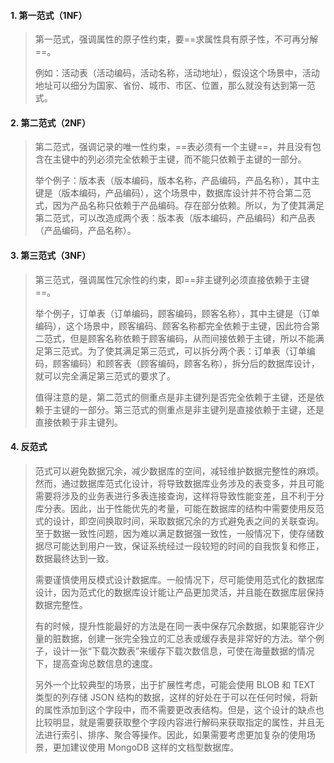 #### 1. 第一范式（1NF）

>第一范式，强调属性的原子性约束，要==求属性具有原子性，不可再分解==。
>
>例如：活动表（活动编码，活动名称，活动地址），假设这个场景中，活动地址可以细分为国家、省份、城市、市区、位置，那么就没有达到第一范式。

#### 2. 第二范式（2NF）

>第二范式，强调记录的唯一性约束，==表必须有一个主键==，并且没有包含在主键中的列必须完全依赖于主键，而不能只依赖于主键的一部分。
>
>举个例子：版本表（版本编码，版本名称，产品编码，产品名称），其中主键是（版本编码，产品编码），这个场景中，数据库设计并不符合第二范式，因为产品名称只依赖于产品编码。存在部分依赖。所以，为了使其满足第二范式，可以改造成两个表：版本表（版本编码，产品编码）和产品表（产品编码，产品名称）。

#### 3. 第三范式（3NF）

>第三范式，强调属性冗余性的约束，即==非主键列必须直接依赖于主键==。
>
>举个例子，订单表（订单编码，顾客编码，顾客名称），其中主键是（订单编码），这个场景中，顾客编码、顾客名称都完全依赖于主键，因此符合第二范式，但是顾客名称依赖于顾客编码，从而间接依赖于主键，所以不能满足第三范式。为了使其满足第三范式，可以拆分两个表：订单表（订单编码，顾客编码）和顾客表（顾客编码，顾客名称），拆分后的数据库设计，就可以完全满足第三范式的要求了。
>
>值得注意的是，第二范式的侧重点是非主键列是否完全依赖于主键，还是依赖于主键的一部分。第三范式的侧重点是非主键列是直接依赖于主键，还是直接依赖于非主键列。

#### 4. 反范式

>范式可以避免数据冗余，减少数据库的空间，减轻维护数据完整性的麻烦。 然而，通过数据库范式化设计，将导致数据库业务涉及的表变多，并且可能需要将涉及的业务表进行多表连接查询，这样将导致性能变差，且不利于分库分表。因此，出于性能优先的考量，可能在数据库的结构中需要使用反范式的设计，即空间换取时间，采取数据冗余的方式避免表之间的关联查询。至于数据一致性问题，因为难以满足数据强一致性，一般情况下，使存储数据尽可能达到用户一致，保证系统经过一段较短的时间的自我恢复和修正，数据最终达到一致。
>
>需要谨慎使用反模式设计数据库。一般情况下，尽可能使用范式化的数据库设计，因为范式化的数据库设计能让产品更加灵活，并且能在数据库层保持数据完整性。
>
>有的时候，提升性能最好的方法是在同一表中保存冗余数据，如果能容许少量的脏数据，创建一张完全独立的汇总表或缓存表是非常好的方法。举个例子，设计一张“下载次数表”来缓存下载次数信息，可使在海量数据的情况下，提高查询总数信息的速度。
>
>另外一个比较典型的场景，出于扩展性考虑，可能会使用 BLOB 和 TEXT 类型的列存储 JSON 结构的数据，这样的好处在于可以在任何时候，将新的属性添加到这个字段中，而不需要更改表结构。但是，这个设计的缺点也比较明显，就是需要获取整个字段内容进行解码来获取指定的属性，并且无法进行索引、排序、聚合等操作。因此，如果需要考虑更加复杂的使用场景，更加建议使用 MongoDB 这样的文档型数据库。